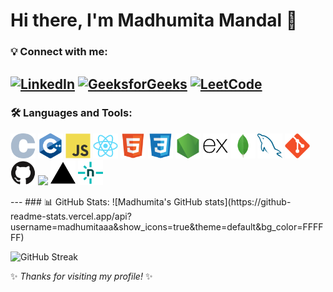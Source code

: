 # Hi there, I'm Madhumita Mandal 👋  
### 💡 Connect with me:
[![LinkedIn](https://img.shields.io/badge/LinkedIn-blue?style=for-the-badge&logo=linkedin)](https://www.linkedin.com/in/madhumita-mandal-2b2169346/)
[![GeeksforGeeks](https://img.shields.io/badge/GeeksforGeeks-brightgreen?style=for-the-badge&logo=geeksforgeeks)](https://www.geeksforgeeks.org/user/madhumitam0ca8/)
[![LeetCode](https://img.shields.io/badge/LeetCode-FFA116?style=for-the-badge&logo=leetcode&logoColor=black)](https://leetcode.com/u/madhuuuuuuu/)
---
### 🛠️ Languages and Tools:
<p>
<img src="https://raw.githubusercontent.com/devicons/devicon/master/icons/c/c-original.svg" width="40"/> 
<img src="https://raw.githubusercontent.com/devicons/devicon/master/icons/cplusplus/cplusplus-original.svg" width="40"/> 
<img src="https://raw.githubusercontent.com/devicons/devicon/master/icons/javascript/javascript-original.svg" width="40"/> 
<img src="https://raw.githubusercontent.com/devicons/devicon/master/icons/react/react-original.svg" width="40"/> 
<img src="https://raw.githubusercontent.com/devicons/devicon/master/icons/html5/html5-original.svg" width="40"/> 
<img src="https://raw.githubusercontent.com/devicons/devicon/master/icons/css3/css3-original.svg" width="40"/> 
<img src="https://raw.githubusercontent.com/devicons/devicon/master/icons/nodejs/nodejs-original.svg" width="40"/> 
<img src="https://raw.githubusercontent.com/devicons/devicon/master/icons/express/express-original.svg" width="40"/> 
<img src="https://raw.githubusercontent.com/devicons/devicon/master/icons/mongodb/mongodb-original.svg" width="40"/> 
<img src="https://raw.githubusercontent.com/devicons/devicon/master/icons/mysql/mysql-original.svg" width="40"/> 
<img src="https://raw.githubusercontent.com/devicons/devicon/master/icons/git/git-original.svg" width="40"/> 
<img src="https://raw.githubusercontent.com/devicons/devicon/master/icons/github/github-original.svg" width="40"/> 
<img src="https://www.vectorlogo.zone/logos/getpostman/getpostman-icon.svg" width="40"/> 
<img src="https://raw.githubusercontent.com/devicons/devicon/master/icons/vercel/vercel-original.svg" width="40"/> 
<img src="https://raw.githubusercontent.com/devicons/devicon/master/icons/netlify/netlify-original.svg" width="40"/> 
</p>
---
### 📊 GitHub Stats:
![Madhumita's GitHub stats](https://github-readme-stats.vercel.app/api?username=madhumitaaa&show_icons=true&theme=default&bg_color=FFFFFF)

![GitHub Streak](https://github-readme-streak-stats.herokuapp.com/?user=madhumitaaa&theme=default&background=FFFFFF)


✨ _Thanks for visiting my profile!_ ✨

